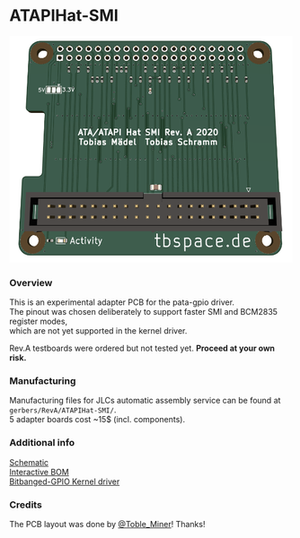 ATAPIHat-SMI
=============================

![Adapter PCB](gerbers/RevA/ATAPIHat-SMI/ATAPIHAT-SMI.png)

### Overview

This is an experimental adapter PCB for the pata-gpio driver.  
The pinout was chosen deliberately to support faster SMI and BCM2835 register modes,  
which are not yet supported in the kernel driver. 

Rev.A testboards were ordered but not tested yet. **Proceed at your own risk.** 

### Manufacturing

Manufacturing files for JLCs automatic assembly service can be found at `gerbers/RevA/ATAPIHat-SMI/`.  
5 adapter boards cost ~15$ (incl. components). 

### Additional info 

[Schematic](gerbers/RevA/ATAPIHat-SMI/ATAPIHat-SMI.pdf)  
[Interactive BOM](https://tbspace.de/content/downloads/atapihat-smi-ibom-reva.html)  
[Bitbanged-GPIO Kernel driver](https://github.com/Manawyrm/pata-gpio)  

### Credits
The PCB layout was done by [@Toble_Miner](https://github.com/TobleMiner)! Thanks!
